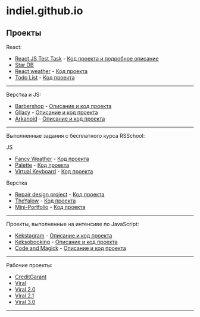 # indiel.github.io

## Проекты

React:
* [React JS Test Task](https://indiel.github.io/test-react-artjoker/) - [Код проекта и подробное описание](https://github.com/Indiel/test-react-artjoker)
* [Star DB](https://github.com/Indiel/Star-DB)
* [React weather](https://indiel.github.io/react-weather/) - [Код проекта](https://github.com/Indiel/react-weather)
* [Todo List](https://indiel.github.io/todo-react/) - [Код проекта](https://github.com/Indiel/todo-react)

---

Верстка и JS:
* [Barbershop](https://indiel.github.io/Barbershop) - [Описание и код проекта](https://github.com/Indiel/indiel.github.io/tree/master/Barbershop)
* [Gllacy](https://indiel.github.io/Gllacy) - [Описание и код проекта](https://github.com/Indiel/indiel.github.io/tree/master/Gllacy)
* [Arkanoid](https://indiel.github.io/Arkanoid/) - [Описание и код проекта](https://github.com/Indiel/Arkanoid)

---

Выполненные задания с бесплатного курса RSSchool:

JS
* [Fancy Weather](https://indiel.github.io/fancy-weather/) - [Код проекта](https://github.com/Indiel/fancy-weather)
* [Palette](https://indiel.github.io/palette/) - [Код проекта](https://github.com/Indiel/palette)
* [Virtual Keyboard](https://indiel.github.io/codejam-virtual-keyboard/) - [Код проекта](https://github.com/Indiel/codejam-virtual-keyboard)

Верстка
* [Repair design project](https://indiel.github.io/repair-design-project/) - [Код проекта](https://github.com/Indiel/repair-design-project)
* [TheYalow](https://indiel.github.io/theyalow/) - [Код проекта](https://github.com/Indiel/theyalow)
* [Mini-Portfolio](https://indiel.github.io/Portfolio/) - [Код проекта](https://github.com/Indiel/Portfolio)

---

Проекты, выполненные на интенсиве по JavaScript:

* [Kekstagram](https://indiel.github.io/Kekstagram) - [Описание и код проекта](https://github.com/Indiel/indiel.github.io/tree/master/Kekstagram)
* [Keksobooking](https://indiel.github.io/Keksobooking) - [Описание и код проекта](https://github.com/Indiel/indiel.github.io/tree/master/Keksobooking)
* [Code and Magick](https://indiel.github.io/Code-and-Magick) - [Описание и код проекта](https://github.com/Indiel/indiel.github.io/tree/master/Code-and-Magick)

---

Рабочие проекты:
* [CreditGarant](https://indiel.github.io/CreditGarant)
* [Viral](https://indiel.github.io/Viral)
* [Viral 2.0](https://indiel.github.io/Viral2.0)
* [Viral 2.1](https://indiel.github.io/Viral2.1)
* [Viral 3.0](https://indiel.github.io/Viral3.0)

---
